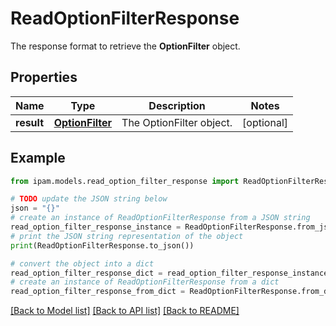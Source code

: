 # ReadOptionFilterResponse

The response format to retrieve the __OptionFilter__ object.

## Properties

Name | Type | Description | Notes
------------ | ------------- | ------------- | -------------
**result** | [**OptionFilter**](OptionFilter.md) | The OptionFilter object. | [optional] 

## Example

```python
from ipam.models.read_option_filter_response import ReadOptionFilterResponse

# TODO update the JSON string below
json = "{}"
# create an instance of ReadOptionFilterResponse from a JSON string
read_option_filter_response_instance = ReadOptionFilterResponse.from_json(json)
# print the JSON string representation of the object
print(ReadOptionFilterResponse.to_json())

# convert the object into a dict
read_option_filter_response_dict = read_option_filter_response_instance.to_dict()
# create an instance of ReadOptionFilterResponse from a dict
read_option_filter_response_from_dict = ReadOptionFilterResponse.from_dict(read_option_filter_response_dict)
```
[[Back to Model list]](../README.md#documentation-for-models) [[Back to API list]](../README.md#documentation-for-api-endpoints) [[Back to README]](../README.md)


